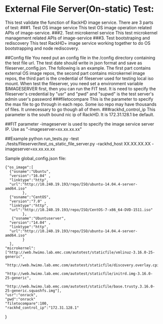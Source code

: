 # External File Server(On-static) Test:

This test validate the function of RackHD image service. There are 3 parts of test:
###1. Test OS image service
This test OS image operation related APIs of image-service.
###2. Test microkernel service
This test microkernel management related APIs of image-service
###3. Test bootstraping and rediscovery
This test RackHD+ image service working together to do OS bootstrapping and node rediscovery.

##Config file
You need put an config file in the /config directory containing the test file url. The test date should write in json format and save as fileserver_config.jon. The following is an example.
The first part contains external OS image repos, the second part contains microkernel image repos, the third part is the credential of fileserver used for testing local iso mount.
When test the fileserver, you need set a environment variable $IMAGESERVER first, then you can run the FIT test. It is need to specify the fileserver's credential by "usr" and "pwd" and "supwd" is the test server's admin user's password
###filetocompare
This is the parameter to specify the max file to go through in each repo. Some iso repo may have thousands of files. It unnecessary to go though all of them. 
###rackhd_control_ip
This parameter is the south bound nic ip of RackHD. It is 172.31.128.1 be default.

##FIT parameter
-imageserver is used to specify the image service server IP. Use as "-imageserver=xx.xx.xx.xx"

##Example 
python run_tests.py -test ./tests/fileserver/test_os_static_file_server.py  -rackhd_host XX.XX.XX.XX  -imageserver=xx.xx.xx.xx

Sample global_config.json file:

    {"os_image":[
      {"osname":"Ubuntu",
      "version":"16.04" ,
      "linktype":"http",
      "url":"http://10.240.19.193/repo/ISO/ubuntu-14.04.4-server-amd64.iso"
            },
      {"osname":"CentOS",
      "version":"7.0" ,
      "linktype":"http",
      "url":"http://10.240.19.193/repo/ISO/CentOS-7-x86_64-DVD-1511.iso"
            },
       {"osname":"Ubuntuserver",
      "version":"14.04" ,
      "linktype":"http",
      "url":"http://10.240.19.193/repo/ISO/ubuntu-14.04.4-server-amd64.iso"
            }
      ],
    "microkernel":["http://web.hwimo.lab.emc.com/autotest/staticfile/vmlinuz-3.16.0-25-generic",
                   "http://web.hwimo.lab.emc.com/autotest/staticfile/discovery.overlay.cpio.gz",
                   "http://web.hwimo.lab.emc.com/autotest/staticfile/initrd.img-3.16.0-25-generic",
                   "http://web.hwimo.lab.emc.com/autotest/staticfile/base.trusty.3.16.0-25-generic.squashfs.img"],
    "usr":"onrack",
    "pwd":"onrack"
    "filetocompare":100,
    "rackhd_control_ip":"172.31.128.1"
}

